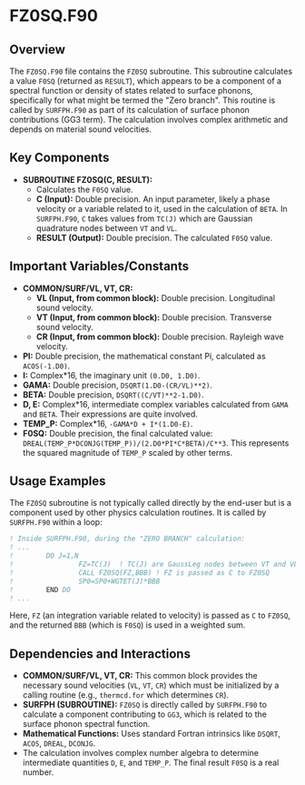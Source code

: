 # FZ0SQ.F90

## Overview

The `FZ0SQ.F90` file contains the `FZ0SQ` subroutine. This subroutine calculates a value `F0SQ` (returned as `RESULT`), which appears to be a component of a spectral function or density of states related to surface phonons, specifically for what might be termed the "Zero branch". This routine is called by `SURFPH.F90` as part of its calculation of surface phonon contributions (GG3 term). The calculation involves complex arithmetic and depends on material sound velocities.

## Key Components

*   **SUBROUTINE FZ0SQ(C, RESULT):**
    *   Calculates the `F0SQ` value.
    *   **C (Input):** Double precision. An input parameter, likely a phase velocity or a variable related to it, used in the calculation of `BETA`. In `SURFPH.F90`, `C` takes values from `TC(J)` which are Gaussian quadrature nodes between `VT` and `VL`.
    *   **RESULT (Output):** Double precision. The calculated `F0SQ` value.

## Important Variables/Constants

*   **COMMON/SURF/VL, VT, CR:**
    *   **VL (Input, from common block):** Double precision. Longitudinal sound velocity.
    *   **VT (Input, from common block):** Double precision. Transverse sound velocity.
    *   **CR (Input, from common block):** Double precision. Rayleigh wave velocity.
*   **PI:** Double precision, the mathematical constant Pi, calculated as `ACOS(-1.D0)`.
*   **I:** Complex*16, the imaginary unit `(0.D0, 1.D0)`.
*   **GAMA:** Double precision, `DSQRT(1.D0-(CR/VL)**2)`.
*   **BETA:** Double precision, `DSQRT((C/VT)**2-1.D0)`.
*   **D, E:** Complex*16, intermediate complex variables calculated from `GAMA` and `BETA`. Their expressions are quite involved.
*   **TEMP_P:** Complex*16, `-GAMA*D + I*(1.D0-E)`.
*   **F0SQ:** Double precision, the final calculated value: `DREAL(TEMP_P*DCONJG(TEMP_P))/(2.D0*PI*C*BETA)/C**3`. This represents the squared magnitude of `TEMP_P` scaled by other terms.

## Usage Examples

The `FZ0SQ` subroutine is not typically called directly by the end-user but is a component used by other physics calculation routines. It is called by `SURFPH.F90` within a loop:

```fortran
! Inside SURFPH.F90, during the "ZERO BRANCH" calculation:
! ...
!        DO J=1,N
!                FZ=TC(J)  ! TC(J) are GaussLeg nodes between VT and VL
!                CALL FZ0SQ(FZ,BBB) ! FZ is passed as C to FZ0SQ
!                SP0=SP0+WGTET(J)*BBB
!        END DO
! ...
```
Here, `FZ` (an integration variable related to velocity) is passed as `C` to `FZ0SQ`, and the returned `BBB` (which is `F0SQ`) is used in a weighted sum.

## Dependencies and Interactions

*   **COMMON/SURF/VL, VT, CR:** This common block provides the necessary sound velocities (`VL`, `VT`, `CR`) which must be initialized by a calling routine (e.g., `thermcd.for` which determines `CR`).
*   **SURFPH (SUBROUTINE):** `FZ0SQ` is directly called by `SURFPH.F90` to calculate a component contributing to `GG3`, which is related to the surface phonon spectral function.
*   **Mathematical Functions:** Uses standard Fortran intrinsics like `DSQRT`, `ACOS`, `DREAL`, `DCONJG`.
*   The calculation involves complex number algebra to determine intermediate quantities `D`, `E`, and `TEMP_P`. The final result `F0SQ` is a real number.
```
